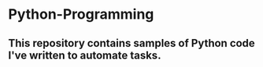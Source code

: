 # Python-Programming
## This repository contains samples of Python code I've written to automate tasks.